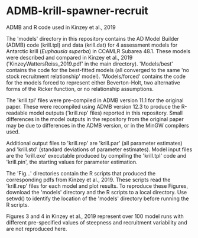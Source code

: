 # ADMB-krill-spawner-recruit
ADMB and R code used in Kinzey et al., 2019

The 'models' directory in this repository contains the AD Model Builder (ADMB) code (krill.tpl) and data (krill.dat) for 4 assessment models for Antarctic krill (_Euphausia superba_) in CCAMLR Subarea 48.1. These models were described and compared in Kinzey et al., 2019 ('KinzeyWattersReiss_2019.pdf' in the main directory). 'Models/best' contains the code for the best-fitted models (all converged to the same 'no stock recruitment relationship' model). 'Models/forced' contains the code for the models forced to represent either Beverton-Holt, two alternative forms of the Ricker function, or no relationship assumptions.

The 'krill.tpl' files were pre-compiled in ADMB version 11.1 for the original paper. These were recompiled using ADMB version 12.3 to produce the R-readable model outputs ('krill.rep' files) reported in this repository.  Small differences in the model outputs in the repository from the original paper may be due to differences in the ADMB version, or in the MinGW compilers used.

Additional output files to 'krill.rep' are 'krill.par' (all parameter estimates) and 'krill.std' (standard deviations of parameter estimates). Model input files are the 'krill.exe' executable produced by compiling the 'krill.tpl' code and 'krill.pin', the starting values for parameter estimation.

The 'Fig...' directories contain the R scripts that produced the corresponding pdfs from Kinzey et al., 2019. These scripts read the 'krill.rep' files for each model and plot results. To reproduce these Figures, download the 'models' directory and the R scripts to a local directory. Use setwd() to identify the location of the 'models' directory before running the R scripts.

Figures 3 and 4 in Kinzey et al., 2019 represent over 100 model runs with different pre-specified values of steepness and recruitment variability and are not reproduced here.
